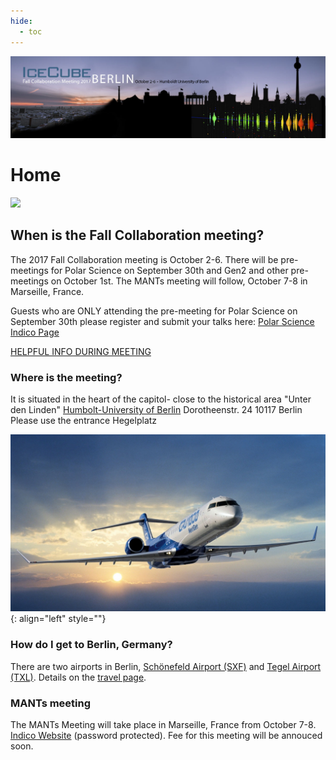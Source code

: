 ```yaml
---
hide:
  - toc
---
```


![2017 Fall Collaboration Meeting](Final-IceCubeCollabBerlin_web-header%20%281%29.jpg)


# Home


![ ](Regierungsviertel_Reichstag_und_Paul_Löbbe_Haus_c_Pierre_Adenis.jpg)

## When is the Fall Collaboration meeting?

The 2017 Fall Collaboration meeting is October 2-6.
There will be pre-meetings for Polar Science on September 30th and Gen2 and other pre-meetings on October 1st.
The MANTs meeting will follow, October 7-8 in Marseille, France.
 
Guests who are ONLY attending the pre-meeting for Polar Science on September 30th please register and submit your talks here: [Polar Science Indico Page](https://events.icecube.wisc.edu/conferenceDisplay.py?ovw=True&confId=97)

[HELPFUL INFO DURING MEETING](https://drive.google.com/file/d/0B5115p0r4kMxQW8zNTV4NmtyZFE/view?usp=sharing)

### Where is the meeting?

It is situated in the heart of the capitol- close to the historical area "Unter den Linden"
[Humbolt-University of Berlin](https://www.hu-berlin.de/en/about/campus/campus-mitte/sites/dorotheenstrasse-24/dorotheenstrasse-24-universitaetsgebaeude-am-hegelplatz?set_language=en)
Dorotheenstr. 24
10117 Berlin
Please use the entrance Hegelplatz

![ ](plane.jpg){: align="left" style=""}

### How do I get to Berlin, Germany?

There are two airports in Berlin, [Schönefeld Airport (SXF)](http://www.berlin-airport.de/en/travellers-sxf/index.php) and [Tegel Airport (TXL)](http://www.berlin-airport.de/en/travellers-txl/index.php). Details on the [travel page](/travel). 

### MANTs meeting

The MANTs Meeting will take place in Marseille, France from October 7-8. [Indico Website](https://indico.cern.ch/event/661120/overview) (password protected). Fee for this meeting will be annouced soon.
